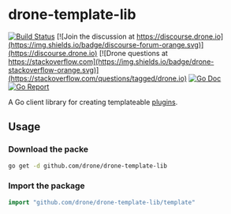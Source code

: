 # drone-template-lib

[![Build Status](http://beta.drone.io/api/badges/drone/drone-template-lib/status.svg)](http://beta.drone.io/drone/drone-template-lib)
[![Join the discussion at https://discourse.drone.io](https://img.shields.io/badge/discourse-forum-orange.svg)](https://discourse.drone.io)
[![Drone questions at https://stackoverflow.com](https://img.shields.io/badge/drone-stackoverflow-orange.svg)](https://stackoverflow.com/questions/tagged/drone.io)
[![Go Doc](https://godoc.org/github.com/drone/drone-template-lib?status.svg)](http://godoc.org/github.com/drone/drone-template-lib)
[![Go Report](https://goreportcard.com/badge/github.com/drone/drone-template-lib)](https://goreportcard.com/report/github.com/drone/drone-template-lib)

A Go client library for creating templateable [plugins](http://plugins.drone.io).

## Usage

### Download the packe

```bash
go get -d github.com/drone/drone-template-lib
```

### Import the package

```Go
import "github.com/drone/drone-template-lib/template"
```
